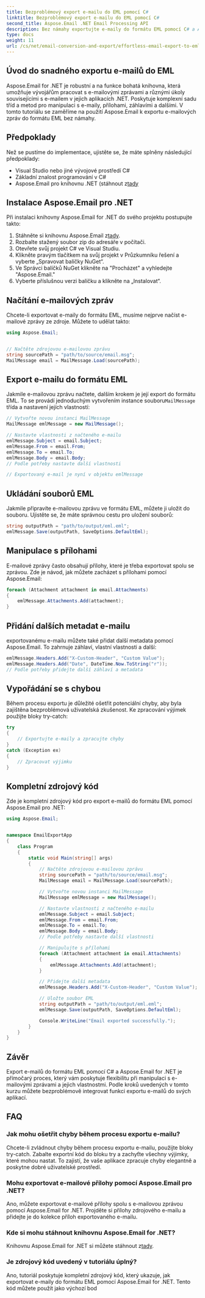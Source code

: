 ```yaml
---
title: Bezproblémový export e-mailu do EML pomocí C#
linktitle: Bezproblémový export e-mailu do EML pomocí C#
second_title: Aspose.Email .NET Email Processing API
description: Bez námahy exportujte e-maily do formátu EML pomocí C# a Aspose.Email pro .NET. Naučte se krok za krokem s příklady zdrojového kódu.
type: docs
weight: 11
url: /cs/net/email-conversion-and-export/effortless-email-export-to-eml-using-csharp/
---
```


## Úvod do snadného exportu e-mailů do EML

Aspose.Email for .NET je robustní a na funkce bohatá knihovna, která umožňuje vývojářům pracovat s e-mailovými zprávami a různými úkoly souvisejícími s e-mailem v jejich aplikacích .NET. Poskytuje komplexní sadu tříd a metod pro manipulaci s e-maily, přílohami, záhlavími a dalšími. V tomto tutoriálu se zaměříme na použití Aspose.Email k exportu e-mailových zpráv do formátu EML bez námahy.

## Předpoklady

Než se pustíme do implementace, ujistěte se, že máte splněny následující předpoklady:

- Visual Studio nebo jiné vývojové prostředí C#
- Základní znalost programování v C#
-  Aspose.Email pro knihovnu .NET (stáhnout z[tady](https://downloads.aspose.com/email/net)

## Instalace Aspose.Email pro .NET

Při instalaci knihovny Aspose.Email for .NET do svého projektu postupujte takto:

1.  Stáhněte si knihovnu Aspose.Email z[tady](https://releases.aspose.com/email/net).
2. Rozbalte stažený soubor zip do adresáře v počítači.
3. Otevřete svůj projekt C# ve Visual Studiu.
4. Klikněte pravým tlačítkem na svůj projekt v Průzkumníku řešení a vyberte „Spravovat balíčky NuGet“.
5. Ve Správci balíčků NuGet klikněte na "Procházet" a vyhledejte "Aspose.Email."
6. Vyberte příslušnou verzi balíčku a klikněte na „Instalovat“.

## Načítání e-mailových zpráv

Chcete-li exportovat e-maily do formátu EML, musíme nejprve načíst e-mailové zprávy ze zdroje. Můžete to udělat takto:

```csharp
using Aspose.Email;


// Načtěte zdrojovou e-mailovou zprávu
string sourcePath = "path/to/source/email.msg";
MailMessage email = MailMessage.Load(sourcePath);
```

## Export e-mailu do formátu EML

 Jakmile e-mailovou zprávu načtete, dalším krokem je její export do formátu EML. To se provádí jednoduchým vytvořením instance souboru`MailMessage` třída a nastavení jejích vlastností:

```csharp
// Vytvořte novou instanci MailMessage
MailMessage emlMessage = new MailMessage();

// Nastavte vlastnosti z načteného e-mailu
emlMessage.Subject = email.Subject;
emlMessage.From = email.From;
emlMessage.To = email.To;
emlMessage.Body = email.Body;
// Podle potřeby nastavte další vlastnosti

// Exportovaný e-mail je nyní v objektu emlMessage
```

## Ukládání souborů EML

Jakmile připravíte e-mailovou zprávu ve formátu EML, můžete ji uložit do souboru. Ujistěte se, že máte správnou cestu pro uložení souborů:

```csharp
string outputPath = "path/to/output/eml.eml";
emlMessage.Save(outputPath, SaveOptions.DefaultEml);
```

## Manipulace s přílohami

E-mailové zprávy často obsahují přílohy, které je třeba exportovat spolu se zprávou. Zde je návod, jak můžete zacházet s přílohami pomocí Aspose.Email:

```csharp
foreach (Attachment attachment in email.Attachments)
{
    emlMessage.Attachments.Add(attachment);
}
```

## Přidání dalších metadat e-mailu

exportovanému e-mailu můžete také přidat další metadata pomocí Aspose.Email. To zahrnuje záhlaví, vlastní vlastnosti a další:

```csharp
emlMessage.Headers.Add("X-Custom-Header", "Custom Value");
emlMessage.Headers.Add("Date", DateTime.Now.ToString("r"));
// Podle potřeby přidejte další záhlaví a metadata
```

## Vypořádání se s chybou

Během procesu exportu je důležité ošetřit potenciální chyby, aby byla zajištěna bezproblémová uživatelská zkušenost. Ke zpracování výjimek použijte bloky try-catch:

```csharp
try
{
    // Exportujte e-maily a zpracujte chyby
}
catch (Exception ex)
{
    // Zpracovat výjimku
}
```

## Kompletní zdrojový kód

Zde je kompletní zdrojový kód pro export e-mailů do formátu EML pomocí Aspose.Email pro .NET:

```csharp
using Aspose.Email;


namespace EmailExportApp
{
    class Program
    {
        static void Main(string[] args)
        {
            // Načtěte zdrojovou e-mailovou zprávu
            string sourcePath = "path/to/source/email.msg";
            MailMessage email = MailMessage.Load(sourcePath);

            // Vytvořte novou instanci MailMessage
            MailMessage emlMessage = new MailMessage();

            // Nastavte vlastnosti z načteného e-mailu
            emlMessage.Subject = email.Subject;
            emlMessage.From = email.From;
            emlMessage.To = email.To;
            emlMessage.Body = email.Body;
            // Podle potřeby nastavte další vlastnosti

            // Manipulujte s přílohami
            foreach (Attachment attachment in email.Attachments)
            {
                emlMessage.Attachments.Add(attachment);
            }

            // Přidejte další metadata
            emlMessage.Headers.Add("X-Custom-Header", "Custom Value");

            // Uložte soubor EML
            string outputPath = "path/to/output/eml.eml";
            emlMessage.Save(outputPath, SaveOptions.DefaultEml);

            Console.WriteLine("Email exported successfully.");
        }
    }
}
```

## Závěr

Export e-mailů do formátu EML pomocí C# a Aspose.Email for .NET je přímočarý proces, který vám poskytuje flexibilitu při manipulaci s e-mailovými zprávami a jejich vlastnostmi. Podle kroků uvedených v tomto kurzu můžete bezproblémově integrovat funkci exportu e-mailů do svých aplikací.

## FAQ

### Jak mohu ošetřit chyby během procesu exportu e-mailu?

Chcete-li zvládnout chyby během procesu exportu e-mailu, použijte bloky try-catch. Zabalte exportní kód do bloku try a zachyťte všechny výjimky, které mohou nastat. To zajistí, že vaše aplikace zpracuje chyby elegantně a poskytne dobré uživatelské prostředí.

### Mohu exportovat e-mailové přílohy pomocí Aspose.Email pro .NET?

Ano, můžete exportovat e-mailové přílohy spolu s e-mailovou zprávou pomocí Aspose.Email for .NET. Projděte si přílohy zdrojového e-mailu a přidejte je do kolekce příloh exportovaného e-mailu.

### Kde si mohu stáhnout knihovnu Aspose.Email for .NET?

 Knihovnu Aspose.Email for .NET si můžete stáhnout z[tady](https://downloads.aspose.com/email/net).

### Je zdrojový kód uvedený v tutoriálu úplný?

Ano, tutoriál poskytuje kompletní zdrojový kód, který ukazuje, jak exportovat e-maily do formátu EML pomocí Aspose.Email for .NET. Tento kód můžete použít jako výchozí bod